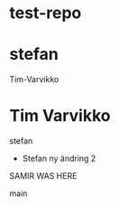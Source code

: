 # test-repo
stefan
=======

Tim-Varvikko

Tim Varvikko
=======
stefan

- Stefan ny ändring 2

SAMIR WAS HERE

main
